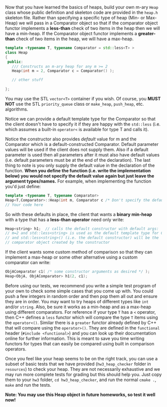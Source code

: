 
Now that you have learned the basics of heaps, build your own m-ary `Heap` class whose public definition and skeleton code are provided in the `heap.h` skeleton file.  Rather than specifying a specific type of heap (Min- or Max-Heap) we will pass in a Comparator object so that if the comparator object functor implements a **less-than** check of two items in the heap then we will have a min-heap.  If the Comparator object functor implements a **greater-than** check of two items in the heap, we will have a max-heap.  

```c++
template <typename T, typename Comparator = std::less<T> >
class Heap
{
 public:
   /// Constructs an m-ary heap for any m >= 2
   Heap(int m = 2, Comparator c = Comparator() );

   // other stuff
   
};
```

You may use the STL `vector<T>` container if you wish.  Of course, you **MUST NOT** use the STL `priority_queue` class or `make_heap`, `push_heap`, etc. algorithms.

Notice we can provide a default template type for the Comparator so that the client doesn't have to specify it if they are happy with the `std::less` (i.e. which assumes a built-in `operator<` is available for type T and calls it).

Notice the constructor also provides *default* value for m and the Comparator which is a default-constructed Comparator.  Default parameter values will be used if the client does not supply them.  Also if a default parameter is used then all parameters after it must also have default values (i.e. default parameters must be at the end of the declaration).  The last thing to note is you only supply the default value in the declaration of the function.  **When you define the function (i.e. write the implementation below) you would not specify the default value again but just leave the argument types/names.**  For example, when implementing the function you'd just define:

```c++
template <typename T, typename Comparator>
Heap<T,Comparator>::Heap(int m, Comparator c /* Don't specify the default value here, only above */ ) 
// Your code here
```



So with these defaults in place, the client that wants a **binary min-heap** with a type that has a **less-than operator** need only write:

```c++
Heap<string> h1;  // calls the default constructor with default args:    
// m=2 and std::less<string> is used as the default template type for Comparator
// and std::less<string>() (i.e. the default constructor) will be the
// comparator object created by the constructor
```

If the client wants some custom method of comparison so that they can implement a max-heap or some other alternative using a custom comparator can write:

```c++
ObjAComparator c1( /* some constructor arguments as desired */ );
Heap<ObjA, ObjAComparator> h1(2, c1);
```

Before using our tests, we recommend you write a simple test program of your own to check some simple cases that you come up with.  You could push a few integers in random order and then pop them all out and ensure they are in order.  You may want to try heaps of different types like `int` and/or `string`.  Also, be sure it works as a min-heap and as a max-heap using different comparators.  For reference if your type `T` has a `<` operator, then C++ defines a `less` functor which will compare the type `T` items using the `operator<()`. Similar there is a `greater` functor already defined by C++ that will compare using the `operator>()`.  They are defined in the `functional` header (`#include <functional>`) and you can look up their documentation online for further information.  This is meant to save you time writing functors for types that can easily be compared using built in comparison operators.

Once you feel like your heap seems to be on the right track, you can use a subset of basic tests that we have provided (`hw3_heap_checker` folder in `resources`) to check your heap.  They are not necessarily exhaustive and we may run more complete tests for grading but this should help you. Just copy them to your `hw3` folder, `cd hw3_heap_checker`, and run the normal `cmake .`, `make` and run the tests.

**Note: You may use this Heap object in future homeworks, so test it well now!**
